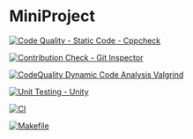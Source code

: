 # MiniProject
[![Code Quality - Static Code - Cppcheck](https://github.com/DeepthiReddyGB/MiniProject/actions/workflows/cppcheck.yml/badge.svg)](https://github.com/DeepthiReddyGB/MiniProject/actions/workflows/cppcheck.yml)

[![Contribution Check - Git Inspector](https://github.com/DeepthiReddyGB/MiniProject/actions/workflows/gitinspector.yml/badge.svg)](https://github.com/DeepthiReddyGB/MiniProject/actions/workflows/gitinspector.yml)

[![CodeQuality Dynamic Code Analysis Valgrind](https://github.com/DeepthiReddyGB/MiniProject/actions/workflows/CodeQuality_Dynamic.yml/badge.svg)](https://github.com/DeepthiReddyGB/MiniProject/actions/workflows/CodeQuality_Dynamic.yml)

[![Unit Testing - Unity](https://github.com/DeepthiReddyGB/MiniProject/actions/workflows/unity.yml/badge.svg)](https://github.com/DeepthiReddyGB/MiniProject/actions/workflows/unity.yml)

[![CI](https://github.com/DeepthiReddyGB/MiniProject/actions/workflows/main.yml/badge.svg)](https://github.com/DeepthiReddyGB/MiniProject/actions/workflows/main.yml)

[![Makefile](https://github.com/DeepthiReddyGB/MiniProject/actions/workflows/Makefile.yml/badge.svg)](https://github.com/DeepthiReddyGB/MiniProject/actions/workflows/Makefile.yml)

